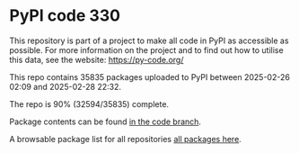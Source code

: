 # PyPI code 330

This repository is part of a project to make all code in PyPI as accessible as possible. For more information 
on the project and to find out how to utilise this data, see the website: https://py-code.org/

This repo contains 35835 packages uploaded to PyPI between 
2025-02-26 02:09 and 2025-02-28 22:32.

The repo is 90% (32594/35835) complete.

Package contents can be found [in the code branch](https://github.com/pypi-data/pypi-mirror-330/tree/code/packages).

A browsable package list for all repositories [all packages here](https://py-code.org/repositories/pypi-mirror-330).


